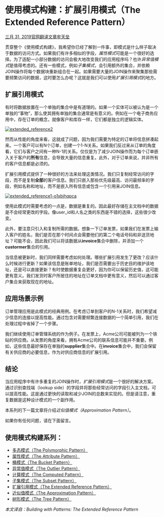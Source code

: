 # 使用模式构建：扩展引用模式（The Extended Reference Pattern）

[三月 31, 2019](http://mongoing.com/archives/25410)[官网翻译文章](http://mongoing.com/translation_blogs)[牟天垒](http://mongoing.com/archives/author/sh5dragon5)

贯穿整个《使用模式构建》，我希望你已经了解到一件事，即模式是什么样子取决于数据的访问方式。如果我们有许多相似的字段，*属性模式*可能是一个很好的选择。为了适配一小部分数据的访问会极大地改变我们的应用程序吗？也许*异常值模式*是值得考虑的。还有一些模式，例如*子集模式*，会引用额外的集合，并依赖JOIN操作将每个数据块重新组合在一起。如果需要大量的JOIN操作来聚集那些需要频繁访问的数据，这时要怎么办呢？这就是我们可以使用*扩展引用模式*的地方。

## 扩展引用模式

有时将数据放置在一个单独的集合中是有道理的。如果一个实体可以被认为是一个单独的“事物”，那么使其拥有单独的集合通常是有意义的。例如在一个电子商务应用中，存在订单的概念，就像客户和库存一样，它们都是独立的逻辑实体。

[![extended_reference2](http://mongoing.com/wp-content/uploads/2019/03/extended_reference2.png)](http://mongoing.com/wp-content/uploads/2019/03/extended_reference2.png)

然而从性能的角度来看，这就成了问题，因为我们需要为特定的订单将信息拼凑起来。一个客户可以有N个订单，创建一个1-N关系。如果我们反过来从订单的角度看，它们与客户之间有一种N-1的关系。仅仅是为了减少JOIN操作而为每个订单嵌入关于客户的**所有**信息，会导致大量的信息重复。此外，对于订单来说，并非所有的客户信息都是必须的。

扩展引用模式提供了一种很好的方法来处理这类情况。我们只复制经常访问的字段，而不是复制**全部**的客户信息。我们只嵌入那些优先级最高、访问最频率的字段，例如名称和地址，而不是嵌入所有信息或包含一个引用来JOIN信息。

[![extended_reference1-o1xbjhqpca](http://mongoing.com/wp-content/uploads/2019/03/extended_reference1-o1xbjhqpca.png)](http://mongoing.com/wp-content/uploads/2019/03/extended_reference1-o1xbjhqpca.png)

使用此模式时需要考虑的一点是，数据是重复的。因此最好存储在主文档中的数据是不会经常更改的字段。像user_id和人名之类的东西是不错的选择，这些很少改变。

此外，要注意只引入和复制所需的数据。想象一下订单发票，如果我们在发票上输入客户的姓名，我们是否在那个时间点会需要他们的第二个电话号码和非送货地址？可能不会，因此我们可以将该数据从**invoice**集合中删除，并添加一个**custormer**集合的引用。

当信息被更新时，我们同样需要考虑如何处理。哪些扩展引用发生了更改？应该什么时候进行更新？如果该信息是账单地址，我们是否需要出于历史目的维护该地址，还是可以直接更新？有时使数据重复会更好，因为你可以保留历史值，这可能更有意义。我们发货时客户所居住的地址在订单文档中更有意义，然后可以通过客户集合来获取现在的地址。

## 应用场景示例

订单管理应用是此模式的经典用例。在考虑订单到客户的N-1关系时，我们希望减少信息的连接以提高性能。通过包含对需要频繁连接数据的一个简单引用，我们在处理过程中省掉了一个步骤。

我们继续使用订单管理系统的作为例子。在发票上，Acme公司可能被列为一个铁砧的供应商。从发票的角度来看，拥有Acme公司的联系信息可能并不重要。例如，这些信息最好保存在单独的**supplier**集合中。在**invoice**集合中，我们会保留有关供应商的必要信息，作为对供应商信息的扩展引用。

## 结论

当应用程序中有许多重复的JOIN操作时，*扩展引用模式*是一个很好的解决方案。通过识别查找端（lookup side）的字段并将那些经常访问的字段引入主文档，可以提高性能。这是通过更快的读取和减少JOIN的总数来实现的。但是请注意，重复数据是这种设计模式的一个副作用。

本系列的下一篇文章将介绍*近似值模式（Approximation Pattern）*。

如果你有任何问题，请在下面留言。

## 使用模式构建系列：

- [多态模式（The Polymorphic Pattern）](http://mongoing.com/archives/20007)
- [属性模式（The Attribute Pattern）](http://mongoing.com/archives/22881)
- [桶模式（The Bucket Pattern）](http://mongoing.com/archives/24190)
- [异常值模式（The Outlier Pattern）](http://mongoing.com/archives/24757)
- [计算模式（The Computed Pattern）](http://mongoing.com/archives/24825)
- [子集模式（The Subset Pattern）](http://mongoing.com/archives/25244)
- [扩展引用模式（The Extended Reference Pattern）](http://mongoing.com/archives/25410)
- [近似值模式（The Approximation Pattern）](http://mongoing.com/archives/25484)
- [树形模式（The Tree Pattern）](http://mongoing.com/archives/25491)

*本文译自：Building with Patterns: The Extended Reference Pattern*